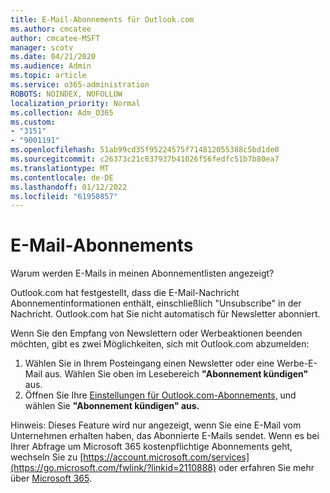 ```yaml
---
title: E-Mail-Abonnements für Outlook.com
ms.author: cmcatee
author: cmcatee-MSFT
manager: scotv
ms.date: 04/21/2020
ms.audience: Admin
ms.topic: article
ms.service: o365-administration
ROBOTS: NOINDEX, NOFOLLOW
localization_priority: Normal
ms.collection: Adm_O365
ms.custom:
- "3151"
- "9001191"
ms.openlocfilehash: 51ab99cd35f95224575f714812055388c5bd1de0
ms.sourcegitcommit: c26373c21c837937b41026f56fedfc51b7b80ea7
ms.translationtype: MT
ms.contentlocale: de-DE
ms.lasthandoff: 01/12/2022
ms.locfileid: "61950857"
---
```

# <a name="email-subscriptions"></a>E-Mail-Abonnements

Warum werden E-Mails in meinen Abonnementlisten angezeigt?

Outlook.com hat festgestellt, dass die E-Mail-Nachricht Abonnementinformationen enthält, einschließlich "Unsubscribe" in der Nachricht. Outlook.com hat Sie nicht automatisch für Newsletter abonniert.

Wenn Sie den Empfang von Newslettern oder Werbeaktionen beenden möchten, gibt es zwei Möglichkeiten, sich mit Outlook.com abzumelden:
1. Wählen Sie in Ihrem Posteingang einen Newsletter oder eine Werbe-E-Mail aus. Wählen Sie oben im Lesebereich **"Abonnement kündigen"** aus.
2. Öffnen Sie Ihre [Einstellungen für Outlook.com-Abonnements,](https://go.microsoft.com/fwlink/?linkid=2110887) und wählen Sie **"Abonnement kündigen" aus.**

Hinweis: Dieses Feature wird nur angezeigt, wenn Sie eine E-Mail vom Unternehmen erhalten haben, das Abonnierte E-Mails sendet.
Wenn es bei Ihrer Abfrage um Microsoft 365 kostenpflichtige Abonnements geht, wechseln Sie zu [https://account.microsoft.com/services](https://go.microsoft.com/fwlink/?linkid=2110888) oder erfahren Sie mehr über [Microsoft 365](https://products.office.com/compare-all-microsoft-office-products?tab=1&WT.mc_id=PROD_OL-Web_Support_O365NewValue_Upgrade).
  